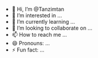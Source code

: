 - 👋 Hi, I’m @Tanzimtan
- 👀 I’m interested in ...
- 🌱 I’m currently learning ...
- 💞️ I’m looking to collaborate on ...
- 📫 How to reach me ...
- 😄 Pronouns: ...
- ⚡ Fun fact: ...

<!---
Tanzimtan/Tanzimtan is a ✨ special ✨ repository because its `README.md` (this file) appears on your GitHub profile.
You can click the Preview link to take a look at your changes.
--->
